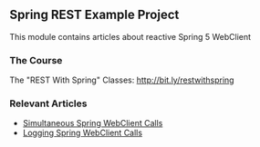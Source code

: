 ## Spring REST Example Project

This module contains articles about reactive Spring 5 WebClient

### The Course
The "REST With Spring" Classes: http://bit.ly/restwithspring

### Relevant Articles
- [Simultaneous Spring WebClient Calls](https://www.baeldung.com/spring-webclient-simultaneous-calls)
- [Logging Spring WebClient Calls](https://www.baeldung.com/spring-log-webclient-calls)

